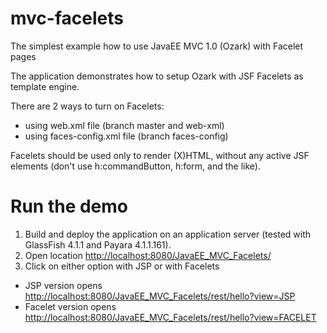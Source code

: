 # mvc-facelets
The simplest example how to use JavaEE MVC 1.0 (Ozark) with Facelet pages

The application demonstrates how to setup Ozark with JSF Facelets as template engine. 

There are 2 ways to turn on Facelets:
 - using web.xml file (branch master and web-xml)
 - using faces-config.xml file (branch faces-config)

Facelets should be used only to render (X)HTML, without any active JSF elements (don't use h:commandButton, h:form, and the like).

# Run the demo

1. Build and deploy the application on an application server (tested with GlassFish 4.1.1 and Payara 4.1.1.161).
2. Open location [http://localhost:8080/JavaEE_MVC_Facelets/](http://localhost:8080/JavaEE_MVC_Facelets/)
3. Click on either option with JSP or with Facelets
  - JSP version opens [http://localhost:8080/JavaEE_MVC_Facelets/rest/hello?view=JSP](http://localhost:8080/JavaEE_MVC_Facelets/rest/hello?view=JSP)
  - Facelet version opens [http://localhost:8080/JavaEE_MVC_Facelets/rest/hello?view=FACELET](http://localhost:8080/JavaEE_MVC_Facelets/rest/hello?view=FACELET)
